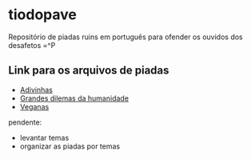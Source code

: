 # tiodopave
Repositório de piadas ruins em português para ofender os ouvidos dos desafetos =^P

## Link para os arquivos de piadas
* [Adivinhas](Adivinhas.md)
* [Grandes dilemas da humanidade](Dilemas.md)
* [Veganas](Veganas.md)

pendente: 

- levantar temas
- organizar as piadas por temas



